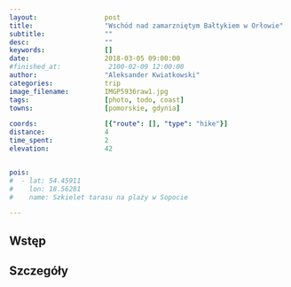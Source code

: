```yaml
---
layout:                 post
title:                  "Wschód nad zamarzniętym Bałtykiem w Orłowie"
subtitle:               ""
desc:                   ""
keywords:               []
date:                   2018-03-05 09:00:00
#finished_at:            2100-02-09 12:00:00
author:                 "Aleksander Kwiatkowski"
categories:             trip
image_filename:         IMGP5936raw1.jpg
tags:                   [photo, todo, coast]
towns:                  [pomorskie, gdynia]

coords:                 [{"route": [], "type": "hike"}]
distance:               4
time_spent:             2
elevation:              42


pois:
#  - lat: 54.45911
#    lon: 18.56281
#    name: Szkielet tarasu na plaży w Sopocie

---
```



## Wstęp

## Szczegóły
